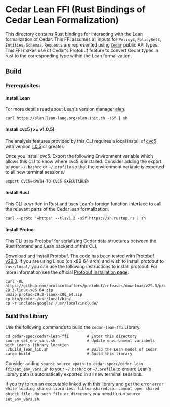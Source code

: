 # Cedar Lean FFI (Rust Bindings of Cedar Lean Formalization)

This directory contains Rust bindings for interacting with the Lean formalization of Cedar. This FFI assumes all inputs for `Policy`s, `PolicySet`s, `Entities`, `Schema`s, `Request`s are represented using [`Cedar`](https://github.com/cedar-policy/cedar) public API types. This FFI makes use of Cedar's Protobuf feature to convert Cedar types in rust to the corresponding type within the Lean formalization.

## Build

### Prerequisites:

#### Install Lean
For more details read about Lean's version manager [elan](https://github.com/leanprover/elan).

```
curl https://elan.lean-lang.org/elan-init.sh -sSf | sh
```

#### Install cvc5 (>= v1.0.5)
The analysis features provided by this CLI requires a local install of [cvc5](https://github.com/cvc5/cvc5) with version [1.0.5](https://github.com/cvc5/cvc5/releases/tag/cvc5-1.0.5) or greater.

Once you install cvc5. Export the following Environment variable which allows this CLI to know where cvc5 is installed. Consider adding the export to your `~/.bashrc` or `~/.profile` so that the environment variable is exported to all new terminal sessions.

```
export CVC5=<PATH-TO-CVC5-EXECUTABLE>
```

#### Install Rust

This CLI is written in Rust and uses Lean's foreign function interface to call the relevant parts of the Cedar lean formalization.

```
curl --proto '=https' --tlsv1.2 -sSf https://sh.rustup.rs | sh
```

#### Install Protoc

This CLI uses Protobuf for serializing Cedar data structures between the Rust frontend and Lean backend of this CLI.

Download and install Protobuf. The code has been tested with [Protobuf v29.3](https://github.com/protocolbuffers/protobuf/releases/tag/v29.3). If you are using Linux (on x86_64 arch) and wish to install protobuf to `/usr/local/` you can use the following instructions to install protobuf. For more information see the official [Protobuf installation page](https://github.com/protocolbuffers/protobuf#protobuf-compiler-installation).

```
curl -OL https://github.com/protocolbuffers/protobuf/releases/download/v29.3/protoc-29.3-linux-x86_64.zip
unzip protoc-29.3-linux-x86_64.zip
cp bin/protoc /usr/local/bin/
cp -r include/google/ /usr/local/include/
```

### Build this Library

Use the following commands to build the `cedar-lean-ffi` Library.

```
cd cedar-spec/cedar-lean-ffi        # Enter this directory
source set_env_vars.sh              # Update environment variabels with Lean's library location
./build_lean_lib.sh                 # Build the Lean model of Cedar
cargo build                         # Build this library
```

Consider adding `source source <path-to-cedar-spec>/cedar-lean-ffi/set_env_vars.sh` to your `~/.bashrc` or `~/.profile` to ensure Lean's library path is automatically exported in all new terminal sessions.

If you try to run an executable linked with this library and get the error `error while loading shared libraries: libleanshared.so: cannot open shared object file: No such file or directory` you need to run `source set_env_vars.sh`.
